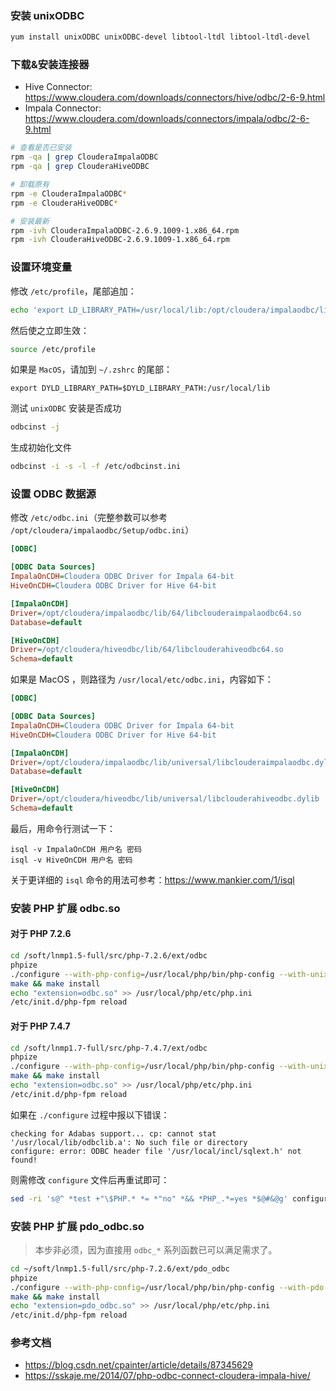 ### 安装 unixODBC

```bash
yum install unixODBC unixODBC-devel libtool-ltdl libtool-ltdl-devel
```

### 下载&安装连接器

- Hive Connector: https://www.cloudera.com/downloads/connectors/hive/odbc/2-6-9.html
- Impala Connector: https://www.cloudera.com/downloads/connectors/impala/odbc/2-6-9.html

```bash
# 查看是否已安装
rpm -qa | grep ClouderaImpalaODBC
rpm -qa | grep ClouderaHiveODBC

# 卸载原有
rpm -e ClouderaImpalaODBC*
rpm -e ClouderaHiveODBC*

# 安装最新
rpm -ivh ClouderaImpalaODBC-2.6.9.1009-1.x86_64.rpm
rpm -ivh ClouderaHiveODBC-2.6.9.1009-1.x86_64.rpm
```

### 设置环境变量

修改 `/etc/profile`，尾部追加：

```bash
echo 'export LD_LIBRARY_PATH=/usr/local/lib:/opt/cloudera/impalaodbc/lib/64:$LD_LIBRARY_PATH' >> /etc/profile
```

然后使之立即生效：

```bash
source /etc/profile
```
 
如果是 `MacOS`，请加到 `~/.zshrc` 的尾部：

```
export DYLD_LIBRARY_PATH=$DYLD_LIBRARY_PATH:/usr/local/lib
```

测试 `unixODBC` 安装是否成功

```bash
odbcinst -j
```

生成初始化文件

```bash
odbcinst -i -s -l -f /etc/odbcinst.ini
```

### 设置 ODBC 数据源

修改 `/etc/odbc.ini`（完整参数可以参考 `/opt/cloudera/impalaodbc/Setup/odbc.ini`）

```ini
[ODBC]

[ODBC Data Sources]
ImpalaOnCDH=Cloudera ODBC Driver for Impala 64-bit
HiveOnCDH=Cloudera ODBC Driver for Hive 64-bit

[ImpalaOnCDH]
Driver=/opt/cloudera/impalaodbc/lib/64/libclouderaimpalaodbc64.so
Database=default

[HiveOnCDH]
Driver=/opt/cloudera/hiveodbc/lib/64/libclouderahiveodbc64.so
Schema=default
```

如果是 MacOS ，则路径为 `/usr/local/etc/odbc.ini`，内容如下：

```ini
[ODBC]

[ODBC Data Sources]
ImpalaOnCDH=Cloudera ODBC Driver for Impala 64-bit
HiveOnCDH=Cloudera ODBC Driver for Hive 64-bit

[ImpalaOnCDH]
Driver=/opt/cloudera/impalaodbc/lib/universal/libclouderaimpalaodbc.dylib
Database=default

[HiveOnCDH]
Driver=/opt/cloudera/hiveodbc/lib/universal/libclouderahiveodbc.dylib
Schema=default
```

最后，用命令行测试一下：

```
isql -v ImpalaOnCDH 用户名 密码
isql -v HiveOnCDH 用户名 密码
```

关于更详细的 `isql` 命令的用法可参考：https://www.mankier.com/1/isql

### 安装 PHP 扩展 odbc.so 

#### 对于 PHP 7.2.6

```bash
cd /soft/lnmp1.5-full/src/php-7.2.6/ext/odbc
phpize
./configure --with-php-config=/usr/local/php/bin/php-config --with-unixODBC=/usr/
make && make install
echo "extension=odbc.so" >> /usr/local/php/etc/php.ini
/etc/init.d/php-fpm reload
```

#### 对于 PHP 7.4.7

```bash
cd /soft/lnmp1.7-full/src/php-7.4.7/ext/odbc
phpize
./configure --with-php-config=/usr/local/php/bin/php-config --with-unixODBC=/usr/
make && make install
echo "extension=odbc.so" >> /usr/local/php/etc/php.ini
/etc/init.d/php-fpm reload
```

如果在 `./configure` 过程中报以下错误：

```
checking for Adabas support... cp: cannot stat '/usr/local/lib/odbclib.a': No such file or directory
configure: error: ODBC header file '/usr/local/incl/sqlext.h' not found!
```

则需修改 `configure` 文件后再重试即可：

```bash
sed -ri 's@^ *test +"\$PHP.* *= *"no" *&& *PHP_.*=yes *$@#&@g' configure
```

### 安装 PHP 扩展 pdo_odbc.so

> 本步非必须，因为直接用 `odbc_*` 系列函数已可以满足需求了。

```bash
cd ~/soft/lnmp1.5-full/src/php-7.2.6/ext/pdo_odbc
phpize
./configure --with-php-config=/usr/local/php/bin/php-config --with-pdo-odbc=unixODBC,/usr
make && make install
echo "extension=pdo_odbc.so" >> /usr/local/php/etc/php.ini
/etc/init.d/php-fpm reload
```

### 参考文档

- https://blog.csdn.net/cpainter/article/details/87345629
- https://sskaje.me/2014/07/php-odbc-connect-cloudera-impala-hive/